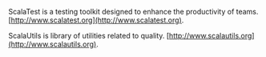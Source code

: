 ScalaTest is a testing toolkit designed to enhance the productivity of teams. [http://www.scalatest.org](http://www.scalatest.org).

ScalaUtils is library of utilities related to quality. [http://www.scalautils.org](http://www.scalautils.org).

